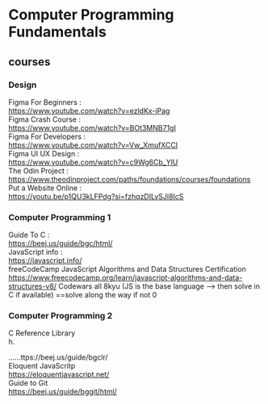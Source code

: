 # Computer Programming Fundamentals

## courses

### Design
Figma For Beginners : <br/>
https://www.youtube.com/watch?v=ezldKx-jPag <br/>
Figma Crash Course : <br/>
https://www.youtube.com/watch?v=BOt3MNB71gI <br/>
Figma For Developers : <br/>
https://www.youtube.com/watch?v=Vw_XmufXCCI <br/>
Figma UI UX Design : <br/>
https://www.youtube.com/watch?v=c9Wg6Cb_YlU <br/>
The Odin Project :  <br/>
https://www.theodinproject.com/paths/foundations/courses/foundations <br/>
Put a Website Online : <br/>
https://youtu.be/p1QU3kLFPdg?si=fzhqzDILvSJl8IcS

### Computer Programming 1
Guide To C : <br/>
https://beej.us/guide/bgc/html/ <br/>
JavaScript info : <br/>
https://javascript.info/ <br/>
freeCodeCamp JavaScript Algorithms and Data Structures Certification <br/>
https://www.freecodecamp.org/learn/javascript-algorithms-and-data-structures-v8/
Codewars all 8kyu (JS is the base language --> then solve in C if available) ==solve along the way if not
0
### Computer Programming 2
C Reference Library <br/>
h.

......ttps://beej.us/guide/bgclr/ <br/>
Eloquent JavaScritp <br/>
https://eloquentjavascript.net/ <br/>
Guide to Git <br/>
https://beej.us/guide/bggit/html/ <br/>


